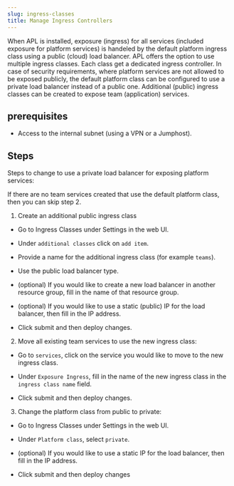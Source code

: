 ```yaml
---
slug: ingress-classes
title: Manage Ingress Controllers
---
```


When APL is installed, exposure (ingress) for all services (included exposure for platform services) is handeled by the default platform ingress class using a public (cloud) load balancer. APL offers the option to use multiple ingress classes. Each class get a dedicated ingress controller. In case of security requirements, where platform services are not allowed to be exposed publicly, the default platform class can be configured to use a private load balancer instead of a public one. Additional (public) ingress classes can be created to expose team (application) services.

## prerequisites

- Access to the internal subnet (using a VPN or a Jumphost).

## Steps

Steps to change to use a private load balancer for exposing platform services:

If there are no team services created that use the default platform class, then you can skip step 2.

1. Create an additional public ingress class

- Go to Ingress Classes under Settings in the web UI.

- Under `additional classes` click on `add item`.

- Provide a name for the additional ingress class (for example `teams`).

- Use the public load balancer type.

- (optional) If you would like to create a new load balancer in another resource group, fill in the name of that resource group.

- (optional) If you would like to use a static (public) IP for the load balancer, then fill in the IP address.

- Click submit and then deploy changes.

2. Move all existing team services to use the new ingress class:

- Go to `services`, click on the service you would like to move to the new ingress class.

- Under `Exposure Ingress`, fill in the name of the new ingress class in the `ingress class name` field.

- Click submit and then deploy changes.

3. Change the platform class from public to private:

- Go to Ingress Classes under Settings in the web UI.

- Under `Platform class`, select `private`.

- (optional) If you would like to use a static IP for the load balancer, then fill in the IP address.

- Click submit and then deploy changes


